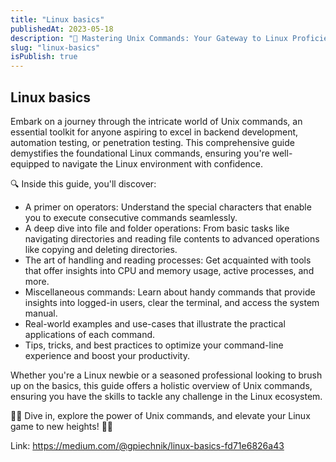 ```yaml
---
title: "Linux basics"
publishedAt: 2023-05-18
description: "🐧 Mastering Unix Commands: Your Gateway to Linux Proficiency 🐧"
slug: "linux-basics"
isPublish: true
---
```


## Linux basics

Embark on a journey through the intricate world of Unix commands, an essential toolkit for anyone aspiring to excel in backend development, automation testing, or penetration testing. This comprehensive guide demystifies the foundational Linux commands, ensuring you're well-equipped to navigate the Linux environment with confidence.

🔍 Inside this guide, you'll discover:

- A primer on operators: Understand the special characters that enable you to execute consecutive commands seamlessly.
- A deep dive into file and folder operations: From basic tasks like navigating directories and reading file contents to advanced operations like copying and deleting directories.
- The art of handling and reading processes: Get acquainted with tools that offer insights into CPU and memory usage, active processes, and more.
- Miscellaneous commands: Learn about handy commands that provide insights into logged-in users, clear the terminal, and access the system manual.
- Real-world examples and use-cases that illustrate the practical applications of each command.
- Tips, tricks, and best practices to optimize your command-line experience and boost your productivity.

Whether you're a Linux newbie or a seasoned professional looking to brush up on the basics, this guide offers a holistic overview of Unix commands, ensuring you have the skills to tackle any challenge in the Linux ecosystem.

👩‍💻 Dive in, explore the power of Unix commands, and elevate your Linux game to new heights! 👨‍💻

Link: https://medium.com/@gpiechnik/linux-basics-fd71e6826a43
